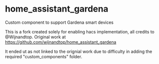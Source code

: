# home_assistant_gardena
Custom component to support Gardena smart devices

This is a fork created solely for enabling hacs implementation, all credits to @Wijnandtop.
Original work at  https://github.com/wijnandtop/home_assistant_gardena

It ended ut as not linked to the orignial work due to difficulty in adding the required "custom_components" folder.
